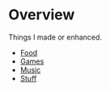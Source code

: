 # Overview

Things I made or enhanced.

- [Food](/make/food/)
- [Games](/make/games/)
- [Music](/make/music/)
- [Stuff](/make/stuff/)
